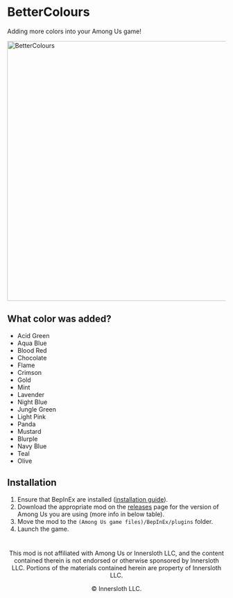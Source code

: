 # BetterColours
Adding more colors into your Among Us game!

<img src="https://cdn.discordapp.com/attachments/845322356095320114/859341714161270804/unknown.png" alt="BetterColours" width="600"/>

## What color was added?

  - Acid Green
  - Aqua Blue
  - Blood Red
  - Chocolate
  - Flame
  - Crimson
  - Gold
  - Mint
  - Lavender
  - Night Blue
  - Jungle Green
  - Light Pink
  - Panda
  - Mustard
  - Blurple
  - Navy Blue
  - Teal
  - Olive

## Installation

1. Ensure that BepInEx are installed ([installation guide](INSTALLATION.md)).
2. Download the appropriate mod on the [releases](https://github.com/Devs-Us/BetterColours/releases) page
   for the version of Among Us you are using (more info in below table).
3. Move the mod to the `(Among Us game files)/BepInEx/plugins` folder.
4. Launch the game.

#
<p align="center">This mod is not affiliated with Among Us or Innersloth LLC, and the content contained therein is not endorsed or otherwise sponsored by Innersloth LLC. Portions of the materials contained herein are property of Innersloth LLC.</p>
<p align="center">© Innersloth LLC.</p>

